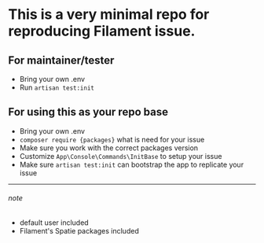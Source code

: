 # This is a very minimal repo for reproducing Filament issue.

## For maintainer/tester
- Bring your own .env
- Run `artisan test:init`

## For using this as your repo base
- Bring your own .env
- `composer require {packages}` what is need for your issue
- Make sure you work with the correct packages version
- Customize `App\Console\Commands\InitBase` to setup your issue
- Make sure `artisan test:init` can bootstrap the app to replicate your issue

---------

###### note
- default user included
- Filament's Spatie packages included
